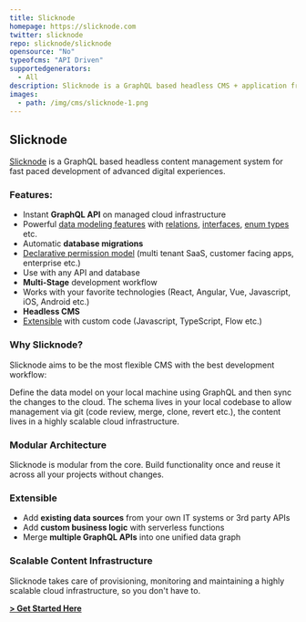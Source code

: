 ```yaml
---
title: Slicknode
homepage: https://slicknode.com
twitter: slicknode
repo: slicknode/slicknode
opensource: "No"
typeofcms: "API Driven"
supportedgenerators:
  - All
description: Slicknode is a GraphQL based headless CMS + application framework for advanced digital experiences
images:
  - path: /img/cms/slicknode-1.png
---
```

## Slicknode

[Slicknode](https://slicknode.com) is a GraphQL based headless content management system for fast paced development of advanced digital experiences. 

### Features:

-   Instant **GraphQL API** on managed cloud infrastructure
-   Powerful [data modeling features](https://slicknode.com/docs/data-modeling/introduction/) with
    [relations](https://slicknode.com/docs/data-modeling/relations/), 
    [interfaces](https://slicknode.com/docs/data-modeling/interfaces/introduction/), 
    [enum types](https://slicknode.com/docs/data-modeling/enum-types/) etc.
-   Automatic **database migrations**
-   [Declarative permission model](https://slicknode.com/docs/auth/authorization/) (multi tenant SaaS, customer facing apps, enterprise etc.)
-   Use with any API and database
-   **Multi-Stage** development workflow
-   Works with your favorite technologies (React, Angular, Vue, Javascript, iOS, Android etc.)
-   **Headless CMS**
-   [Extensible](https://slicknode.com/docs/extensions/) with custom code (Javascript, TypeScript, Flow etc.)

### Why Slicknode?

Slicknode aims to be the most flexible CMS with the best development workflow:
 
Define the data model on your local machine using GraphQL and then sync the changes to the cloud. 
The schema lives in your local codebase to allow management via git (code review, merge, clone, revert etc.),
the content lives in a highly scalable cloud infrastructure.

### Modular Architecture

Slicknode is modular from the core. Build functionality once and reuse it across all your projects without
changes. 

### Extensible

- Add **existing data sources** from your own IT systems or 3rd party APIs
- Add **custom business logic** with serverless functions
- Merge **multiple GraphQL APIs** into one unified data graph

### Scalable Content Infrastructure

Slicknode takes care of provisioning, monitoring and maintaining a highly scalable cloud infrastructure, 
so you don't have to.

**[> Get Started Here](https://slicknode.com/docs/quickstart/)**
